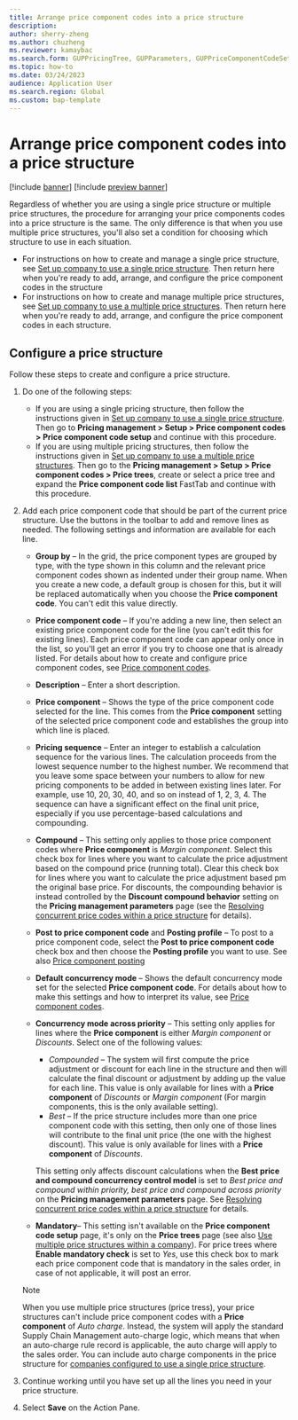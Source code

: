 ```yaml
---
title: Arrange price component codes into a price structure
description:
author: sherry-zheng
ms.author: chuzheng
ms.reviewer: kamaybac
ms.search.form: GUPPricingTree, GUPParameters, GUPPriceComponentCodeSetup
ms.topic: how-to
ms.date: 03/24/2023
audience: Application User
ms.search.region: Global
ms.custom: bap-template
---
```


# Arrange price component codes into a price structure

[!include [banner](../includes/banner.md)]
[!include [preview banner](../includes/preview-banner.md)]
<!-- KFM: Preview until further notice -->

Regardless of whether you are using a single price structure or multiple price structures, the procedure for arranging your price components codes into a price structure is the same. The only difference is that when you use multiple price structures, you'll also set a condition for choosing which structure to use in each situation.

- For instructions on how to create and manage a single price structure, see [Set up company to use a single price structure](price-structure-single.md). Then return here when you're ready to add, arrange, and configure the price component codes in the structure
- For instructions on how to create and manage multiple price structures, see [Set up company to use a multiple price structures](price-structure-multiple.md). Then return here when you're ready to add, arrange, and configure the price component codes in each structure.

## Configure a price structure

Follow these steps to create and configure a price structure.

1. Do one of the following steps:
    - If you are using a single pricing structure, then follow the instructions given in [Set up company to use a single price structure](price-structure-single.md). Then go to **Pricing management \> Setup \> Price component codes \> Price component code setup** and continue with this procedure.
    - If you are using multiple pricing structures, then follow the instructions given in [Set up company to use a multiple price structures](price-structure-multiple.md). Then go to the **Pricing management \> Setup \> Price component codes \> Price trees**, create or select a price tree and expand the **Price component code list** FastTab and continue with this procedure.

1. Add each price component code that should be part of the current price structure. Use the buttons in the toolbar to add and remove lines as needed. The following settings and information are available for each line.

    - **Group by** – In the grid, the price component types are grouped by type, with the type shown in this column and the relevant price component codes shown as indented under their group name. When you create a new code, a default group is chosen for this, but it will be replaced automatically when you choose the **Price component code**. You can't edit this value directly.
    - **Price component code** – If you're adding a new line, then select an existing price component code for the line (you can't edit this for existing lines). Each price component code can appear only once in the list, so you'll get an error if you try to choose one that is already listed. For details about how to create and configure price component codes, see [Price component codes](price-component-code.md).
    - **Description** – Enter a short description.
    - **Price component** – Shows the type of the price component code selected for the line. This comes from the **Price component** setting of the selected price component code and establishes the group into which line is placed.
    - **Pricing sequence** – Enter an integer to establish a calculation sequence for the various lines. The calculation proceeds from the lowest sequence number to the highest number. We recommend that you leave some space between your numbers to allow for new pricing components to be added in between existing lines later. For example, use 10, 20, 30, 40, and so on instead of 1, 2, 3, 4. The sequence can have a significant effect on the final unit price, especially if you use percentage-based calculations and compounding.
    - **Compound** – This setting only applies to those price component codes where **Price component** is *Margin component*. Select this check box for lines where you want to calculate the price adjustment based on the compound price (running total). Clear this check box for lines where you want to calculate the price adjustment based pm the original base price. For discounts, the compounding behavior is instead controlled by the **Discount compound behavior** setting on the **Pricing management parameters** page (see the [Resolving concurrent price codes within a price structure](price-structure-concurrence.md) for details).
    - **Post to price component code** and **Posting profile** – To post to a price component code, select the **Post to price component code** check box and then choose the **Posting profile** you want to use. See also [Price component posting](price-component-posting.md) <!-- KFM: OK, but what does this actually do? How does it affect my price? What happens when I don't check this? -->
    - **Default concurrency mode** – Shows the default concurrency mode set for the selected **Price component code**. For details about how to make this settings and how to interpret its value, see [Price component codes](price-component-code.md).
    - **Concurrency mode across priority** – This setting only applies for lines where the **Price component** is either *Margin component* or *Discounts*. Select one of the following values:
        - *Compounded* – The system will first compute the price adjustment or discount for each line in the structure and then will calculate the final discount or adjustment by adding up the value for each line. This value is only available for lines with a **Price component** of *Discounts* or *Margin component* (For margin components, this is the only available setting).
        - *Best* – If the price structure includes more than one price component code with this setting, then  only one of those lines will contribute to the final unit price (the one with the highest discount).  This value is only available for lines with a **Price component** of *Discounts*.

        This setting only affects discount calculations when the **Best price and compound concurrency control model** is set to *Best price and compound within priority, best price and compound across priority* on the **Pricing management parameters** page. See [Resolving concurrent price codes within a price structure](price-structure-concurrence.md) for details.

    - **Mandatory**– This setting isn't available on the **Price component code setup** page, it's only on the **Price trees** page (see also [Use multiple price structures within a company](price-structure-multiple.md)). For price trees where **Enable mandatory check** is set to *Yes*, use this check box to mark each price component code that is mandatory in the sales order, in case of not applicable, it will post an error. <!--KFM: This isn't clear. What do we mean by price component code to be mandatory in an order? What happens if it isn't there? Does the error mentioned here only occur when setting up the price tree? -->

    > [!NOTE]
    > When you use multiple price structures (price tress), your price structures can't include price component codes with a **Price component** of *Auto charge*. Instead, the system will apply the standard Supply Chain Management auto-charge logic, which means that when an auto-charge rule record is applicable, the auto charge will apply to the sales order. You can include auto charge components in the price structure for [companies configured to use a single price structure](price-structure-single.md).

1. Continue working until you have set up all the lines you need in your price structure.

1. Select **Save** on the Action Pane.
